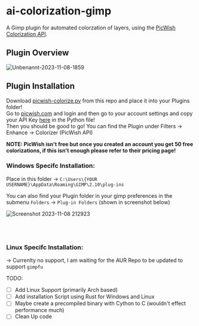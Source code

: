 # ai-colorization-gimp

A Gimp plugin for automated colorzation of layers, using the [PicWish Colorization API](https://picwish.com/photo-colorization-api).

## Plugin Overview

![Unbenannt-2023-11-08-1859](https://github.com/ZYR0Z/ai-colorization-gimp/assets/88033542/62ed6bb8-25d9-4a5c-b034-7a414ce6a07c)

## Plugin Installation
Download [picwish-colorize.py](https://github.com/ZYR0Z/ai-colorization-gimp/blob/master/picwish-colorize.py) from this repo and place it into your Plugins folder! <br>
Go to [picwish.com](https://picwish.com/) and login and then go to your account settings and copy your API Key [here](https://github.com/ZYR0Z/ai-colorization-gimp/blob/master/picwish-colorize.py#L34) in the Python file! <br>
Then you should be good to go! You can find the Plugin under Filters -> Enhance -> Colorizer (PicWish API)

**NOTE: PicWish isn't free but once you created an account you get 50 free colorizations, if this isn't enough please refer to their pricing page!**

### Windows Specifc Installation:

Place in this folder -> `C:\Users\{YOUR USERNAME}\AppData\Roaming\GIMP\2.10\plug-ins` <br>

You can also find your Plugin folder in your gimp preferences in the submenu `Folders` -> `Plug-in Folders` (shown in screenshot below)

![Screenshot 2023-11-08 212923](https://github.com/ZYR0Z/ai-colorization-gimp/assets/88033542/e608503a-8ff3-4c7d-af25-80a73d00bfce)

<br>
<br>

### Linux Specifc Installation:
-> Currenlty no support, I am waiting for the AUR Repo to be updated to support `gimpfu`


TODO:
- [ ] Add Linux Support (primarily Arch based)
- [ ] Add installation Script using Rust for Windows and Linux
- [ ] Maybe create a precompiled binary with Cython to C (wouldn't effect performance much)
- [ ] Clean Up code
